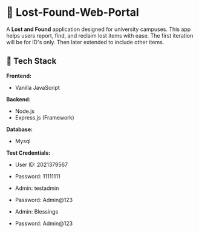 # 🧭 Lost-Found-Web-Portal

A **Lost and Found** application designed for university campuses. This app helps users report, find, and reclaim lost items with ease. The first iteration will be for ID's only. Then later extended to include other items.

## 🔧 Tech Stack

**Frontend:**

- Vanilla JavaScript

**Backend:**

- Node.js
- Express.js (Framework)

**Database:**

- Mysql

**Test Credentials:**
- User ID: 2021379567
- Password: 11111111

- Admin: testadmin
- Password: Admin@123

- Admin: Blessings
- Password: Admin@123

